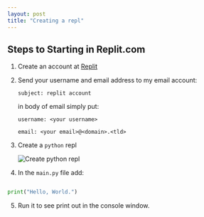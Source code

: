 ```yaml
---
layout: post
title: "Creating a repl"
---
```


## Steps to Starting in Replit.com

1.  Create an account at [Replit](https://replit.com)

2.  Send your username and email address to my email account:

    `subject: replit account`

    in body of email simply put:

    `username: <your username>`

    `email: <your email>@<domain>.<tld>`

3.  Create a `python` repl

    ![Create python repl](/code/assets/images/replify.gif)

4.  In the `main.py` file add:

```python

print("Hello, World.")

```

5.  Run it to see print out in the console window.





